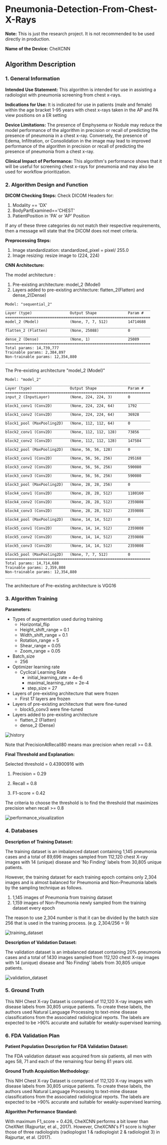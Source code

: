 # Pneumonia-Detection-From-Chest-X-Rays

**Note:** This is just the research project. It is not recommended to be used directly in production.

**Name of the Device:** CheXCNN

## Algorithm Description 

### 1. General Information

**Intended Use Statement:** This algorithm is intended for use in assisting a radiologist with pneumonia screening from chest x-rays.

**Indications for Use:** It is indicated for use in patients (male and female) within the age bracket 1-95 years with chest x-rays taken in the AP and PA view positions on a ER setting

**Device Limitations:** The presence of Emphysema or Nodule may reduce the model performance of the algorithm in precision or recall of predicting the presence of pneumonia in a chest x-ray. Conversely, the presence of Edema, Infiltration, or Consolidation in the image may lead to improved performance of the algorithm in precision or recall of predicting the presence of pneumonia from a chest x-ray.

**Clinical Impact of Performance:** This algorithm's performance shows that it will be useful for screening chest x-rays for pneumonia and may also be used for workflow prioritization.

### 2. Algorithm Design and Function

**DICOM Checking Steps:**  Check DICOM Headers for:

1. Modality == 'DX'
2. BodyPartExamined=='CHEST'
3. PatientPosition in 'PA' or 'AP' Position

If any of these three categories do not match their respective requirements, then a message will state that the DICOM does not meet criteria.

**Preprocessing Steps:** 

1. Image standardization:  standardized_pixel = pixel/ 255.0 
2. Image resizing: resize image to (224, 224)

**CNN Architecture:**

The model architecture :

1. Pre-existing architecture:  model_2 (Model) 
2. Layers added to pre-existing architecture: flatten_2(Flatten) and dense_2(Dense)

```
Model: "sequential_2"
_________________________________________________________________
Layer (type)                 Output Shape              Param #   
=================================================================
model_2 (Model)              (None, 7, 7, 512)         14714688  
_________________________________________________________________
flatten_2 (Flatten)          (None, 25088)             0         
_________________________________________________________________
dense_2 (Dense)              (None, 1)                 25089     
=================================================================
Total params: 14,739,777
Trainable params: 2,384,897
Non-trainable params: 12,354,880
_________________________________________________________________
```

The Pre-existing architecture "model_2 (Model)" 

```
Model: "model_2"
_________________________________________________________________
Layer (type)                 Output Shape              Param #   
=================================================================
input_2 (InputLayer)         (None, 224, 224, 3)       0         
_________________________________________________________________
block1_conv1 (Conv2D)        (None, 224, 224, 64)      1792      
_________________________________________________________________
block1_conv2 (Conv2D)        (None, 224, 224, 64)      36928     
_________________________________________________________________
block1_pool (MaxPooling2D)   (None, 112, 112, 64)      0         
_________________________________________________________________
block2_conv1 (Conv2D)        (None, 112, 112, 128)     73856     
_________________________________________________________________
block2_conv2 (Conv2D)        (None, 112, 112, 128)     147584    
_________________________________________________________________
block2_pool (MaxPooling2D)   (None, 56, 56, 128)       0         
_________________________________________________________________
block3_conv1 (Conv2D)        (None, 56, 56, 256)       295168    
_________________________________________________________________
block3_conv2 (Conv2D)        (None, 56, 56, 256)       590080    
_________________________________________________________________
block3_conv3 (Conv2D)        (None, 56, 56, 256)       590080    
_________________________________________________________________
block3_pool (MaxPooling2D)   (None, 28, 28, 256)       0         
_________________________________________________________________
block4_conv1 (Conv2D)        (None, 28, 28, 512)       1180160   
_________________________________________________________________
block4_conv2 (Conv2D)        (None, 28, 28, 512)       2359808   
_________________________________________________________________
block4_conv3 (Conv2D)        (None, 28, 28, 512)       2359808   
_________________________________________________________________
block4_pool (MaxPooling2D)   (None, 14, 14, 512)       0         
_________________________________________________________________
block5_conv1 (Conv2D)        (None, 14, 14, 512)       2359808   
_________________________________________________________________
block5_conv2 (Conv2D)        (None, 14, 14, 512)       2359808   
_________________________________________________________________
block5_conv3 (Conv2D)        (None, 14, 14, 512)       2359808   
_________________________________________________________________
block5_pool (MaxPooling2D)   (None, 7, 7, 512)         0         
=================================================================
Total params: 14,714,688
Trainable params: 2,359,808
Non-trainable params: 12,354,880
_________________________________________________________________
```

The architecture of Pre-existing architecture is VGG16

### 3. Algorithm Training

**Parameters:**

* Types of augmentation used during training
  * Horizontal_flip
  * Height_shift_range = 0.1
  * Width_shift_range = 0.1
  * Rotation_range = 5
  * Shear_range = 0.05
  * Zoom_range = 0.05
* Batch_size
  * 256
* Optimizer learning rate
  * Cyclical Learning Rate
    * initial_learning_rate = 4e-6
    * maximal_learning_rate = 2e-4
    * step_size = 27
* Layers of pre-existing architecture that were frozen
  * First 17 layers are frozen  
* Layers of pre-existing architecture that were fine-tuned
  * block5_conv3 were fine-tuned
* Layers added to pre-existing architecture
  * flatten_2 (Flatten) 
  * dense_2 (Dense)  

![history](image/history.png)

Note that PrecisionAtRecall80 means max precision when recall >= 0.8.

**Final Threshold and Explanation:** 

Selected threshold = 0.43900916 with

1. Precision = 0.29 

2. Recall = 0.8

3. F1-score = 0.42

The criteria to choose the threshold is to find the threshold that maximizes precision when recall >= 0.8

![performance_visualization](image/performance_visualization.png)

### 4. Databases

**Description of Training Dataset:** 

The training dataset is an imbalanced dataset containing 1,145 pneumonia cases and a total of 89,696 images sampled from 112,120 chest X-ray images with 14 (unique) disease and 'No Finding' labels from 30,805 unique patients.

However, the training dataset for each training epoch contains only 2,304  images and is almost balanced for Pneumonia and Non-Pneumonia labels by the sampling technique as follows.

1. 1,145 images of Pneumonia from training dataset
2. 1,159 images of Non-Pneumonia newly sampled from the training dataset every epoch 

The reason to use 2,304 number is that it can be divided by the batch size 256 that is used in the training process. (e.g. 2,304/256 = 9)

![training_dataset](image/training_dataset.png)

**Description of Validation Dataset:** 

The validation dataset is an imbalanced dataset containing 20% pneumonia cases and a total of 1430 images sampled from 112,120 chest X-ray images with 14 (unique) disease and 'No Finding' labels from 30,805 unique patients.

![validation_dataset](image/validation_dataset.png)


### 5. Ground Truth

This NIH Chest X-ray Dataset is comprised of 112,120 X-ray images with disease labels from 30,805 unique patients. To create these labels, the authors used Natural Language Processing to text-mine disease classifications from the associated radiological reports. The labels are expected to be >90% accurate and suitable for weakly-supervised learning.

### 6. FDA Validation Plan

**Patient Population Description for FDA Validation Dataset:**

The FDA validation dataset was acquired from six patients, all men with ages 58, 71 and each of the remaining four being 81 years old.

**Ground Truth Acquisition Methodology:**

This NIH Chest X-ray Dataset is comprised of 112,120 X-ray images with disease labels from 30,805 unique patients. To create these labels, the authors used Natural Language Processing to text-mine disease classifications from the associated radiological reports. The labels are expected to be >90% accurate and suitable for weakly-supervised learning.

**Algorithm Performance Standard:**

With maximum F1_score = 0.426, CheXCNN performs a bit lower than CheXNet (Rajpurtar, et al., 2017). However, CheXCNN's F1 score is higher those of three radiologists (radioplogist 1 & radioplogist 2 & radiologist 3) in Rajpurtar, et al. (2017).

